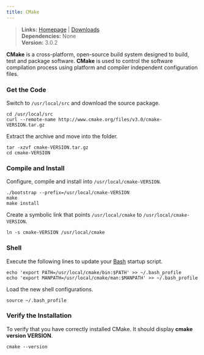 ```yaml
---
title: CMake
---
```



> **Links:** [Homepage](http://www.cmake.org/) | [Downloads](http://www.cmake.org/cmake/resources/software.html)  
> **Dependencies:** None  
> **Version:** <span id="version">3.0.2</span>


**CMake** is a cross-platform, open-source build system designed to build, test and package software. **CMake** is used to control the software compilation process using platform and compiler independent configuration files.


### Get the Code

Switch to `/usr/local/src` and download the source package.

	cd /usr/local/src
	curl --remote-name http://www.cmake.org/files/v3.0/cmake-VERSION.tar.gz

Extract the archive and move into the folder.

	tar -xzvf cmake-VERSION.tar.gz
	cd cmake-VERSION


### Compile and Install

Configure, compile and install into `/usr/local/cmake-VERSION`.

	./bootstrap --prefix=/usr/local/cmake-VERSION
	make
	make install

Create a symbolic link that points `/usr/local/cmake` to `/usr/local/cmake-VERSION`.

	ln -s cmake-VERSION /usr/local/cmake


### Shell

Execute the following lines to update your [Bash](http://en.wikipedia.org/wiki/Bash_%28Unix_shell%29) startup script.

	echo 'export PATH=/usr/local/cmake/bin:$PATH' >> ~/.bash_profile
	echo 'export MANPATH=/usr/local/cmake/man:$MANPATH' >> ~/.bash_profile

Load the new shell configurations.

	source ~/.bash_profile


### Verify the Installation

To verify that you have correctly installed CMake. It should display **cmake version VERSION**.

	cmake --version
